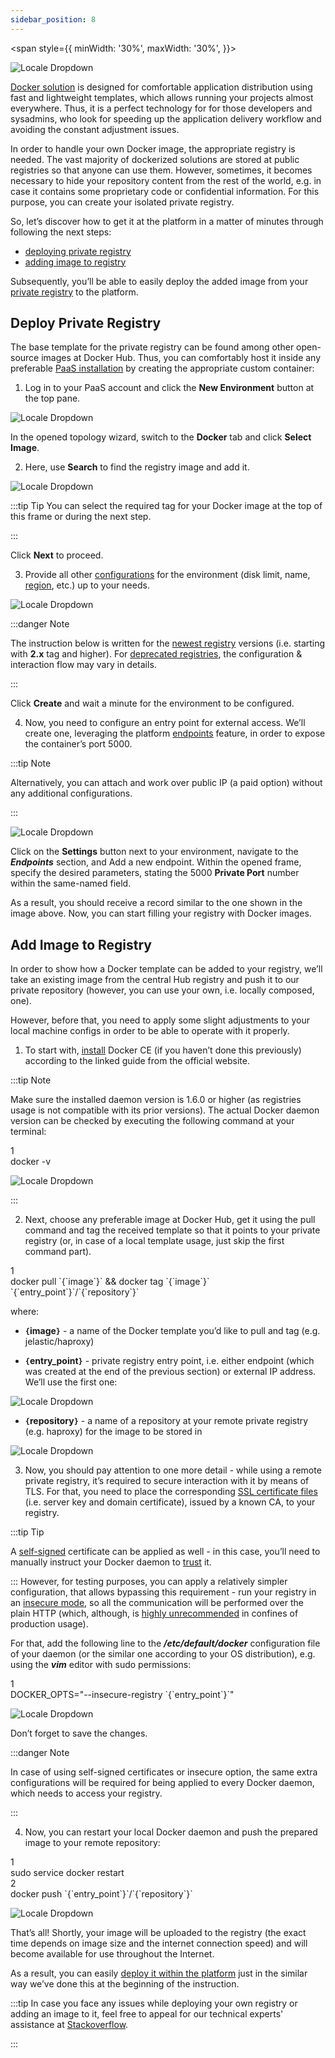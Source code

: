 ```yaml
---
sidebar_position: 8
---
```


<div style={{
    display: 'flex',
    alignItems: 'center',
    gap: '15px',
}}>

<span style={{
minWidth: '30%',
maxWidth: '30%',
}}>

![Locale Dropdown](./img/PrivateRegistryInsidePaaS/01-docker-container-private-registry.png)

</span>

[Docker solution](https://cloudmydc.com/) is designed for comfortable application distribution using fast and lightweight templates, which allows running your projects almost everywhere. Thus, it is a perfect technology for for those developers and sysadmins, who look for speeding up the application delivery workflow and avoiding the constant adjustment issues.

</div>

In order to handle your own Docker image, the appropriate registry is needed. The vast majority of dockerized solutions are stored at public registries so that anyone can use them. However, sometimes, it becomes necessary to hide your repository content from the rest of the world, e.g. in case it contains some proprietary code or confidential information. For this purpose, you can create your isolated private registry.

So, let’s discover how to get it at the platform in a matter of minutes through following the next steps:

- [deploying private registry](https://cloudmydc.com/)
- [adding image to registry](https://cloudmydc.com/)

Subsequently, you’ll be able to easily deploy the added image from your [private registry](https://cloudmydc.com/) to the platform.

## Deploy Private Registry

The base template for the private registry can be found among other open-source images at Docker Hub. Thus, you can comfortably host it inside any preferable [PaaS installation](https://cloudmydc.com/) by creating the appropriate custom container:

1. Log in to your PaaS account and click the **New Environment** button at the top pane.

![Locale Dropdown](./img/PrivateRegistryInsidePaaS/02-new-environment-docker-image.png)

In the opened topology wizard, switch to the **Docker** tab and click **Select Image**.

2. Here, use **Search** to find the registry image and add it.

![Locale Dropdown](./img/PrivateRegistryInsidePaaS/03-registry-docker-image.png)

:::tip Tip
You can select the required tag for your Docker image at the top of this frame or during the next step.

:::

Click **Next** to proceed.

3. Provide all other [configurations](https://cloudmydc.com/) for the environment (disk limit, name, [region](https://cloudmydc.com/), etc.) up to your needs.

![Locale Dropdown](./img/PrivateRegistryInsidePaaS/04-configure-environment.png)

:::danger Note

The instruction below is written for the [newest registry](https://cloudmydc.com/) versions (i.e. starting with **2.x** tag and higher). For [deprecated registries](https://cloudmydc.com/), the configuration & interaction flow may vary in details.

:::

Click **Create** and wait a minute for the environment to be configured.

4. Now, you need to configure an entry point for external access. We’ll create one, leveraging the platform [endpoints](1) feature, in order to expose the container’s port 5000.

:::tip Note

Alternatively, you can attach and work over public IP (a paid option) without any additional configurations.

:::

![Locale Dropdown](./img/PrivateRegistryInsidePaaS/05-add-endpoint.png)

Click on the **Settings** button next to your environment, navigate to the ***Endpoints*** section, and Add a new endpoint. Within the opened frame, specify the desired parameters, stating the 5000 **Private Port** number within the same-named field.

As a result, you should receive a record similar to the one shown in the image above. Now, you can start filling your registry with Docker images.

## Add Image to Registry
In order to show how a Docker template can be added to your registry, we’ll take an existing image from the central Hub registry and push it to our private repository (however, you can use your own, i.e. locally composed, one).

However, before that, you need to apply some slight adjustments to your local machine configs in order to be able to operate with it properly.

1. To start with, [install](1) Docker CE (if you haven’t done this previously) according to the linked guide from the official website.


:::tip Note

Make sure the installed daemon version is 1.6.0 or higher (as registries usage is not compatible with its prior versions). The actual Docker daemon version can be checked by executing the following command at your terminal:


<div style={{
    width: '100%',
    border: '1px solid #eee',
    borderRadius: '7px',
    boxShadow: 'rgba(0, 0, 0, 0.16) 0px 1px 4px',
    overflow: 'hidden',
    margin: '0 0 1rem 0',
    background: 'white',
}}>
    <div style={{
            display: "flex",
        }}>
        <div style={{ width: '5%', background: 'red',
        padding: '10px 20px 10px 20px', color: 'white' }}>
            1
        </div>
        <div style={{
            padding: '10px 20px 5px 20px',
        }}>
            docker -v
        </div>
    </div>
</div>

![Locale Dropdown](./img/PrivateRegistryInsidePaaS/06-check-docker-engine-version.png)

:::


2. Next, choose any preferable image at Docker Hub, get it using the pull command and tag the received template so that it points to your private registry (or, in case of a local template usage, just skip the first command part).


<div style={{
    width: '100%',
    border: '1px solid #eee',
    borderRadius: '7px',
    boxShadow: 'rgba(0, 0, 0, 0.16) 0px 1px 4px',
    overflow: 'hidden',
    margin: '0 0 1rem 0',
    background: 'white',
}}>
    <div style={{
            display: "flex",
        }}>
        <div style={{ width: '5%', background: 'red',
        padding: '10px 20px 10px 20px', color: 'white' }}>
            1
        </div>
        <div style={{
            padding: '10px 20px 5px 20px',
        }}>
            docker pull `{`image`}` && docker tag `{`image`}` `{`entry_point`}`/`{`repository`}`
        </div>
    </div>
</div>

where:

- **`{`image`}`** - a name of the Docker template you’d like to pull and tag (e.g. jelastic/haproxy)

- **`{`entry_point`}`** - private registry entry point, i.e. either endpoint (which was created at the end of the previous section) or external IP address. We’ll use the first one:

![Locale Dropdown](./img/PrivateRegistryInsidePaaS/07-endpoint-url.png)

- **`{`repository`}`** - a name of a repository at your remote private registry (e.g. haproxy) for the image to be stored in

![Locale Dropdown](./img/PrivateRegistryInsidePaaS/08-docker-pull-command.png)

3. Now, you should pay attention to one more detail - while using a remote private registry, it’s required to secure interaction with it by means of TLS. For that, you need to place the corresponding [SSL certificate files](1) (i.e. server key and domain certificate), issued by a known CA, to your registry.

:::tip Tip

A [self-signed](1) certificate can be applied as well - in this case, you’ll need to manually instruct your Docker daemon to [trust](1) it.

:::
However, for testing purposes, you can apply a relatively simpler configuration, that allows bypassing this requirement - run your registry in an [insecure mode](1), so all the communication will be performed over the plain HTTP (which, although, is <u>highly unrecommended</u> in confines of production usage).

For that, add the following line to the ***/etc/default/docker*** configuration file of your daemon (or the similar one according to your OS distribution), e.g. using the ***vim*** editor with sudo permissions:


<div style={{
    width: '100%',
    border: '1px solid #eee',
    borderRadius: '7px',
    boxShadow: 'rgba(0, 0, 0, 0.16) 0px 1px 4px',
    overflow: 'hidden',
    margin: '0 0 1rem 0',
    background: 'white',
}}>
    <div style={{
            display: "flex",
        }}>
        <div style={{ width: '5%', background: 'red',
        padding: '10px 20px 10px 20px', color: 'white' }}>
            1
        </div>
        <div style={{
            padding: '10px 20px 5px 20px',
        }}>
            DOCKER_OPTS="--insecure-registry `{`entry_point`}`"
        </div>
    </div>
</div>

![Locale Dropdown](./img/PrivateRegistryInsidePaaS/09-configure-insecure-registry.png)

Don’t forget to save the changes.

:::danger Note

In case of using self-signed certificates or insecure option, the same extra configurations will be required for being applied to every Docker daemon, which needs to access your registry. 

:::

4. Now, you can restart your local Docker daemon and push the prepared image to your remote repository:

<div style={{
    width: '100%',
    border: '1px solid #eee',
    borderRadius: '7px',
    boxShadow: 'rgba(0, 0, 0, 0.16) 0px 1px 4px',
    overflow: 'hidden',
    margin: '0 0 1rem 0',
    background: 'white',
}}>
    <div style={{
            display: "flex",
        }}>
        <div style={{ width: '5%', background: 'red',
        padding: '10px 20px 10px 20px', color: 'white' }}>
            1
        </div>
        <div style={{
            padding: '10px 20px 5px 20px',
        }}>
            sudo service docker restart
        </div>
    </div>
    <div style={{
            display: "flex",
        }}>
        <div style={{ width: '5%', background: 'red',
        padding: '10px 20px 10px 20px', color: 'white' }}>
            2
        </div>
        <div style={{
            padding: '10px 20px 5px 20px',
        }}>
            docker push `{`entry_point`}`/`{`repository`}`
        </div>
    </div>
</div>

![Locale Dropdown](./img/PrivateRegistryInsidePaaS/10-docker-restart-push-commands.png)

That’s all! Shortly, your image will be uploaded to the registry (the exact time depends on image size and the internet connection speed) and will become available for use throughout the Internet.

As a result, you can easily [deploy it within the platform](1) just in the similar way we’ve done this at the beginning of the instruction.

:::tip 
In case you face any issues while deploying your own registry or adding an image to it, feel free to appeal for our technical experts' assistance at [Stackoverflow](1).

:::